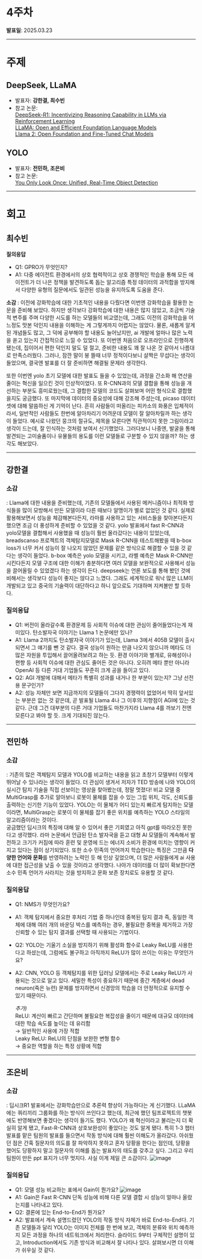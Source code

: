 # 4주차

**발표일**: 2025.03.23

---

# 주제
## DeepSeek, LLaMA
- 발표자: **강한결, 최수빈**  
- 참고 논문:  
[DeepSeek-R1: Incentivizing Reasoning Capability in LLMs via Reinforcement Learning](https://arxiv.org/pdf/2501.12948)  
[LLaMA: Open and Efficient Foundation Language Models](https://arxiv.org/pdf/2302.13971)  
[Llama 2: Open Foundation and Fine-Tuned Chat Models](https://arxiv.org/pdf/2307.09288)  

## YOLO 
- 발표자: **전민하, 조은비**  
- 참고 논문:  
[You Only Look Once: Unified, Real-Time Object Detection](https://arxiv.org/pdf/1506.02640)

---

# 회고
## 최수빈
**질의응답**
   - Q1: GPRO가 무엇인지?
   - A1: 다중 에이전트 환경에서의 상호 협력적이고 상호 경쟁적인 학습을 통해 모든 에이전트가 더 나은 정책을 발견하도록 돕는 알고리즘 특정 데이터의 과적합을 방지해서 다양한 유형의 질문에서도 일관된 성능을 유지하도록 도움을 준다.  
     
**소감**
   : 이전에 강화학습에 대한 기초적인 내용을 다뤘다면 이번엔 강화학습을 활용한 논문을 준비해 보았다. 하지만 생각보다 강화학습에 대한 내용은 많지 않았고, 조금씩 기술적 변주를 주며 다양한 시도를 하는 모델들의 비교였는데, 그래도 이전의 강화학습을 어느정도 맛본 덕인지 내용을 이해하는 게 그렇게까지 어렵지는 않았다. 물론, 새롭게 알게된 개념들도 많고, 그 덕에 공부해야 할 내용도 늘어났지만, ai 개발에 얼마나 많은 노력을 쏟고 있는지 간접적으로 느낄 수 있었다. 또 이번엔 처음으로 오프라인으로 진행하게 됐는데, 집이어서 편한 덕인지 말도 덜 절고, 준비한 내용도 꽤 잘 나온 것 같아서 나름대로 만족스러웠다. 그러나, 잠깐 말이 붕 뜰때 너무 정적이다보니 살짝은 무섭다는 생각이 들었으며, 결국엔 발표를 더 잘 준비하면 해결될 문제라 생각한다.

또한 이번엔 yolo 초기 모델에 대한 발표도 들을 수 있었는데, 과정을 간소화 해 연산을 줄이는 혁신을 일으킨 것이 인상적이었다. 또 R-CNN과의 모델 결합을 통해 성능을 개선하는 부분도 흥미로웠는데, 그 결합한 모델의 코드도 살펴보며 어떤 형식으로 결합했을지도 궁금했다. 또 마지막에 데이터의 중요성에 대해 강조해 주셨는데, picaso 데이터셋에 대해 말씀하신 게 기억이 난다. 흔히 사람들이 떠올리는 피카소의 화풍은 입체적이라서, 일반적인 사람들도 한번에 알아차리기 어려운데 모델이 잘 알아차릴까 하는 생각이 들었다. 예시로 나왔던 뭉크의 절규도, 제목을 모른다면 직관적이지 못한 그림이라고 생각이 드는데, 잘 인식하는 것처럼 보여서 신기했었다. 그러다보니 나중엔, 발굴을 통해 발견되는 고미술품이나 유물들의 용도를 이런 모델들로 구분할 수 있지 않을까? 하는 생각도 해보았다.

---

## 강한결
### 소감
   : Llama에 대한 내용을 준비했는데, 기존의 모델들에서 사용된 메커니즘이나 최적화 방식들을 많이 모방해서 만든 모델이라 다른 때보다 알맹이가 별로 없었던 것 같다. 실제로 활용해보면서 성능을 체감해본다든지, 라마를 사용하고 있는 서비스들을 찾아본다든지 했으면 조금 더 풍성하게 준비할 수 있었을 것 같다. yolo 발표에서 fast R-CNN과 yolo모델을 결합해서 사용했을 때 성능이 훨씬 올라갔다는 내용이 있었는데, breadscanso 프로젝트의 객체탐지모델로 Mask R-CNN을 테스트해봤을 때 b-box loss가 너무 커서 성능이 잘 나오지 않았던 문제를 같은 방식으로 해결할 수 있을 것 같다는 생각이 들었다. b-box 예측은 yolo 모델을 시키고, 라벨 예측은 Mask R-CNN만 시킨다든지 모델 구조에 대한 이해가 충분하다면 여러 모델을 보완적으로 사용해서 성능을 끌어올릴 수 있었겠다 하는 생각이 든다. deepseek는 언론 보도를 통해 봤던 것에 비해서는 생각보다 성능이 좋지는 않다고 느꼈다. 그래도 세계적으로 워낙 많은 LLM이 개발되고 있고 중국의 기술력이 대단하다고 하니 앞으로도 기대하며 지켜볼만 할 듯하다.

### 질의응답
   - Q1: 버전이 올라갈수록 환경문제 등 사회적 이슈에 대한 관심이 줄어들었다는게 재미있다. 탄소발자국 이야기는 Llama 1 논문에만 있나?
   - A1: Llama 2까지도 탄소발자국 이야기가 있는데, Llama 3에서 405B 모델이 출시되면서 그 얘기를 뺀 것 같다. 결국 성능이 원하는 만큼 나오지 않으니까 메타도 더 많은 자원을 투입해서 끌어올려보려고 하는 듯. 환경 이야기와 별개로, 유해성이나 편향 등 사회적 이슈에 대한 관심도 줄어든 것은 아니다. 오히려 메타 뿐만 아니라 OpenAI 등 다른 거대 기업들도 꾸준히 크게 공을 들이고 있다.
   - Q2: AGI 개발에 대해서 메타가 특별히 성과를 내거나 한 부분이 있는지? 그냥 선전용 문구인가?
   - A2: 성능 자체만 보면 지금까지의 모델들이 그다지 경쟁력이 없었어서 딱히 앞서있는 부분은 없는 것 같은데, 곧 발표될 Llama 4나 그 이후의 지향점이 AGI에 있는 것 같다. 근데 그건 대부분의 다른 거대 기업들도 마찬가지라 Llama 4를 까보기 전엔 모른다고 봐야 할 듯. 크게 기대되진 않는다.
     
---

## 전민하
### 소감
   : 기존의 많은 객체탐지 모델과 YOLO를 비교하는 내용을 읽고 초창기 모델부터 이렇게 뛰어날 수 있나라는 생각이 들었다. 더 관심이 생겨서 저자가 TED 방송에 나와 YOLO의 실시간 탐지 기술을 직접 선보이는 영상을 찾아봤는데, 정말 멋졌다! 비교 모델 중 MultiGrasp를 추가로 알아보니 로봇이 물체를 잡을 수 있는 그립 위치, 각도, 신뢰도를 출력하는 신기한 기능이 있었다. YOLO는 이 물체가 어디 있는지 빠르게 탐지하는 모델이라면, MultiGrasp는 로봇이 이 물체를 잡기 좋은 위치를 예측하는 YOLO 스타일의 알고리즘이라는 것이다.  
궁금했던 딥시크의 특징에 대해 알 수 있어서 좋은 기회였고 아직 gpt를 따라오진 못한다고 생각했다. 라마 논문에서 언급된 탄소 발자국을 듣고 대형 AI 모델들이 계속해서 발전하고 크기가 커짐에 따라 훈련 및 운영에 드는 에너지 소비가 환경에 미치는 영향이 커지고 있다는 점이 상기되었다. 또한 소수 민족의 언어까지 학습한다는 특징은 그만큼 **다양한 언어와 문화**를 반영하려는 노력인 듯 해 인상 깊었으며, 더 많은 사람들에게 ai 사용에 대한 접근성을 낮출 수 있을 것이라고 생각했다. 나아가 데이터를 더 많이 확보한다면 소수 민족 언어가 사라지는 것을 방지하고 문화 보존 장치로도 유용할 것 같다. 

### 질의응답
   - Q1: NMS가 무엇인가요?
   - A1: 객체 탐지에서 중요한 후처리 기법 중 하나인데 중복된 탐지 결과 즉, 동일한 객체에 대해 여러 개의 바운딩 박스를 예측하는 경우, 불필요한 중복을 제거하고 가장 신뢰할 수 있는 탐지 결과를 선택할 때 사용되는 기법이다.
   - Q2: YOLO는 기울기 소실을 방지하기 위해 활성화 함수로 Leaky ReLU를 사용한다고 하셨는데, 그럼에도 불구하고 아직까지 ReLU가 많이 쓰이는 이유는 무엇인가요?
   - A2: CNN, YOLO 등 객체탐지를 위한 딥러닝 모델에서는 주로 Leaky ReLU가 사용되는 것으로 알고 있다. 세밀한 특성이 중요하기 때문에 중간 계층에서 dead neuron(죽은 뉴런) 문제를 방지하면서 신경망의 학습을 더 안정적으로 유지할 수 있기 때문이다.  

        _추가)_  
       ReLU: 계산이 빠르고 간단하며 불필요한 복잡성을 줄이기 때문에 대규모 데이터에 대한 학습 속도를 높이는 데 유리함     
       → 일반적인 사용에 가장 적합  
       Leaky ReLU: ReLU의 단점을 보완한 변형 함수   
       → 중요한 역할을 하는 특정 상황에 적합 

----

## 조은비
### 소감
  : 딥시크R1 발표에서는 강화학습만으로 추론력 향상이 가능하다는 게 신기했다. LLaMA에는 쿼리끼리 그룹화를 하는 방식이 쓰인다고 했는데, 최근에 했던 팀프로젝트의 챗봇에도 반영해보면 좋겠다는 생각이 들기도 했다. YOLO가 왜 혁신이라고 불리는지 더 확실히 알게 됐고, Fast-R-CNN과 상호보완성이 좋았다는 것도 알게 됐다. 특히 1-3 챕터 발표를 맡은 팀원의 발표를 들으면서 작동 방식에 대해 훨씬 이해도가 올라갔다. 아쉬웠던 점은 간혹 질문자의 의도를 잘 파악하지 못하고 혼자 당황을 한다는 점인데, 당황을 했어도 당황하지 말고 질문자의 이해를 돕는 발표자의 태도를 갖추고 싶다. 그리고 우리 팀원이 만든 ppt 표지가 너무 멋지다. 사실 이게 제일 큰 소감이다. ![image](https://github.com/user-attachments/assets/908a5a6d-d400-420b-b5e2-58b81a4a3e6a)

### 질의응답
   - Q1: 모델 성능 비교하는 표에서 Gain이 뭔가요? ![image](https://github.com/user-attachments/assets/655d2f87-4cf7-4b9e-8800-c60a4abb8d65)
   - A1: Gain은 Fast R-CNN 단독 성능에 비해 다른 모델 결합 시 성능이 얼마나 올랐는지를 나타내고 있다.
   - Q2: 결론에 있는 End-to-End가 뭔가요?
   - A2: 발표에서 계속 설명드렸던 YOLO의 작동 방식 자체가 바로 End-to-End다. 기존 모델들과 달리 YOLO는 이미지 전체를 한 번에 보고, 객체의 분류와 위치 예측까지 모든 과정을 하나의 네트워크에서 처리한다. 슬라이드 9부터 구체적인 설명이 있고, Introduction에서도 기존 방식과 비교해서 잘 나타나 있다. 살펴보시면 더 이해가 쉬우실 것 같다.
